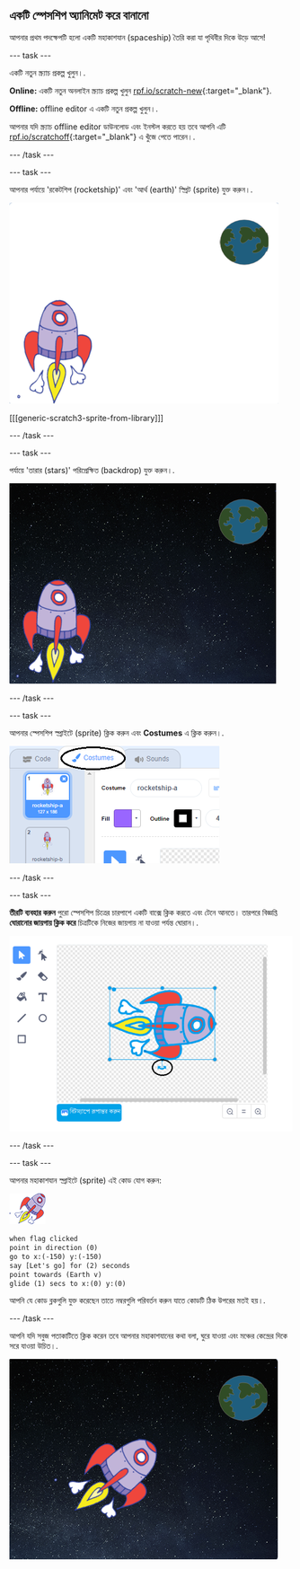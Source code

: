 ## একটি স্পেসশিপ অ্যানিমেট করে বানানো

আপনার প্রথম পদক্ষেপটি হলো একটি মহাকাশযান (spaceship) তৈরি করা যা পৃথিবীর দিকে উড়ে আসে!

--- task ---

একটি নতুন স্ক্র্যাচ প্রকল্প খুলুন।.

**Online:** একটি নতুন অনলাইন স্ক্র্যাচ প্রকল্প খুলুন [rpf.io/scratch-new](http://rpf.io/scratchon){:target="_blank"}.

**Offline:** offline editor এ একটি নতুন প্রকল্প খুলুন।.

আপনার যদি স্ক্র্যাচ offline editor ডাউনলোড এবং ইনস্টল করতে হয় তবে আপনি এটি [rpf.io/scratchoff](http://rpf.io/scratchoff){:target="_blank"} এ খুঁজে পেতে পারেন।.

--- /task ---

--- task ---

আপনার পর্যায়ে 'রকেটশিপ (rocketship)' এবং 'আর্থ (earth)' স্প্রিট (sprite) যুক্ত করুন।.

![Spaceship and Earth sprites](images/space-sprites.png)

[[[generic-scratch3-sprite-from-library]]]

--- /task ---

--- task ---

পর্যায়ে 'তারার (stars)' পরিপ্রেক্ষিত (backdrop) যুক্ত করুন।.

![A space backdrop](images/space-backdrop.png)

--- /task ---

--- task ---

আপনার স্পেসশিপ স্প্রাইটে (sprite) ক্লিক করুন এবং **Costumes** এ ক্লিক করুন।.

![Sprite costume](images/space-costume.png)

--- /task ---

--- task ---

**তীরটি ব্যবহার করুন** পুরো স্পেসশিপ চিত্রের চারপাশে একটি বাক্সে ক্লিক করতে এবং টেনে আনতে। তারপরে বিজ্ঞপ্তি **ঘোরানোর জায়গায় ক্লিক করে** চিত্রটিকে নিজের জায়গায় না যাওয়া পর্যন্ত ঘোরান।.

![Rotating a costume](images/space-rotate.png)

--- /task ---

--- task ---

আপনার মহাকাশযান স্প্রাইটে (sprite) এই কোড যোগ করুন:

![Spaceship sprite](images/sprite-spaceship.png)

```blocks3
when flag clicked
point in direction (0)
go to x:(-150) y:(-150)
say [Let's go] for (2) seconds
point towards (Earth v)
glide (1) secs to x:(0) y:(0)
```

আপনি যে কোড ব্লকগুলি যুক্ত করেছেন তাতে নম্বরগুলি পরিবর্তন করুন যাতে কোডটি ঠিক উপরের মতই হয়।.

--- /task ---

আপনি যদি সবুজ পতাকাটিতে ক্লিক করেন তবে আপনার মহাকাশযানের কথা বলা, ঘুরে যাওয়া এবং মঞ্চের কেন্দ্রের দিকে সরে যাওয়া উচিত।.

![Testing a spaceship animation](images/space-animate-stage.png)